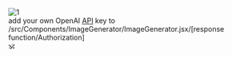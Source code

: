 ![1](https://github.com/ratamahataV1/ai_image_generator_app/assets/11263014/b5124210-6a24-4fb5-976b-055a950b263d)<br>
add your own OpenAI [API](https://openai.com/index/openai-api/) 
key to <br> /src/Components/ImageGenerator/ImageGenerator.jsx/[response function/Authorization]</br>
🕉
